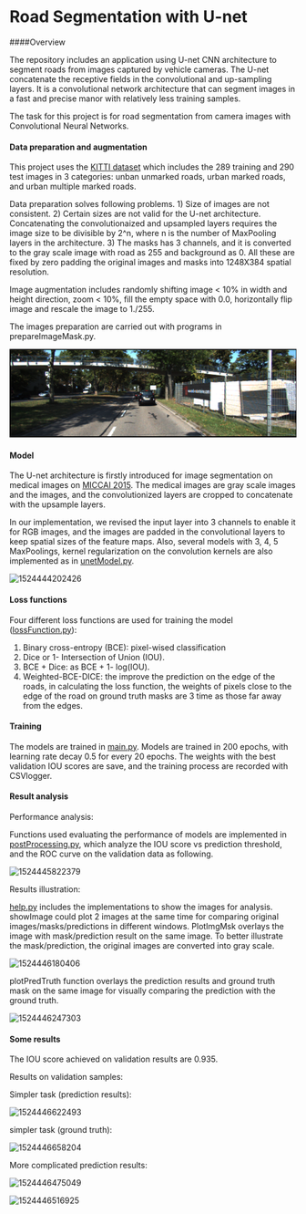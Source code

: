 # Road Segmentation with U-net

####Overview

The repository includes an application using U-net CNN architecture to segment roads from images captured by vehicle cameras. The U-net concatenate the receptive fields in the convolutional and up-sampling layers. It is a convolutional network architecture that can segment images in a fast and precise manor with relatively less training samples.  

The task for this project is for road segmentation from camera images with Convolutional Neural Networks. 

#### Data preparation and augmentation

This project uses the [KITTI dataset](http://www.cvlibs.net/datasets/kitti/eval_road.php) which includes the 289 training and 290 test images in 3 categories: unban unmarked roads, urban marked roads, and urban multiple marked roads.

Data preparation solves following problems. 1) Size of images are not consistent. 2) Certain sizes are not valid for the U-net architecture. Concatenating the convolutionaized and upsampled layers requires the image size to be divisible by 2^n, where n is the number of MaxPooling layers in the architecture. 3) The masks has 3 channels, and it is converted to the gray scale image with road as 255 and background as 0. All these are fixed by zero padding the original images and masks into 1248X384 spatial resolution.

 Image augmentation includes randomly shifting image < 10% in width and height direction, zoom < 10%, fill the empty space with 0.0, horizontally flip image and rescale the image to 1./255.

The images preparation are carried out with programs in prepareImageMask.py.

![um_000006.png (1248Ã384)](https://raw.githubusercontent.com/EricYang3721/RoadSegmentationWithUnet/master/images/validation/val_image/val_image/um_000006.png)

#### Model

The U-net architecture is firstly introduced for image segmentation on medical images on [MICCAI 2015](https://arxiv.org/abs/1505.04597). The medical images are gray scale images and the images, and the convolutionized layers are cropped to concatenate with the upsample layers. 

In our implementation, we revised the input layer into 3 channels to enable it for RGB images, and the images are padded in the convolutional layers to keep spatial sizes of the feature maps. Also, several models with 3, 4, 5 MaxPoolings, kernel regularization on the convolution kernels are also implemented as in [unetModel.py](https://github.com/EricYang3721/RoadSegmentationWithUnet/blob/master/unetModel.py). 

![1524444202426](/tmp/1524444202426.png)



#### Loss functions

Four different loss functions are used for training the model ([lossFunction.py](https://github.com/EricYang3721/RoadSegmentationWithUnet/blob/master/lossFunction.py)):

1. Binary cross-entropy (BCE): pixel-wised classification
2. Dice or 1- Intersection of Union (IOU). 
3. BCE + Dice: as BCE + 1- log(IOU).
4. Weighted-BCE-DICE: the improve the prediction on the edge of the roads, in calculating the loss function, the weights of pixels close to the edge of the road on ground truth masks are 3 time as those far away from the edges. 

#### Training

The models are trained in [main.py](https://github.com/EricYang3721/RoadSegmentationWithUnet/blob/master/main.py). Models are trained in 200 epochs, with learning rate decay 0.5 for every 20 epochs. The weights with the best validation IOU scores are save, and the training process are recorded with CSVlogger. 

#### Result analysis 

Performance analysis: 

Functions used evaluating the performance of models are implemented in [postProcessing.py](https://github.com/EricYang3721/RoadSegmentationWithUnet/blob/master/postProcessing.py), which analyze the IOU score vs prediction threshold, and the ROC curve on the validation data as following. 

![1524445822379](/tmp/1524445822379.png)

Results illustration:

[help.py](https://github.com/EricYang3721/RoadSegmentationWithUnet/blob/master/helper.py) includes the implementations to show the images for analysis. showImage could plot 2 images at the same time for comparing original images/masks/predictions in different windows. PlotImgMsk overlays the image with mask/prediction result on the same image. To better illustrate the mask/prediction, the original images are converted into gray scale.

![1524446180406](/tmp/1524446180406.png)

plotPredTruth function overlays the prediction results and ground truth mask on the same image for visually comparing the prediction with the ground truth.

![1524446247303](/tmp/1524446247303.png)



#### Some results

The IOU score achieved on validation results are 0.935.

Results on validation samples:

Simpler task (prediction results):

![1524446622493](/tmp/1524446622493.png)

simpler task (ground truth): 

![1524446658204](/tmp/1524446658204.png)

More complicated prediction results:

![1524446475049](/tmp/1524446475049.png)

![1524446516925](/tmp/1524446516925.png)


